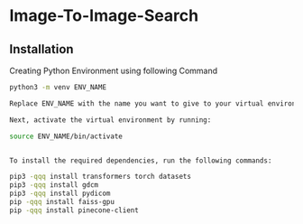 # Image-To-Image-Search

## Installation

Creating Python Environment using following Command

```bash
python3 -m venv ENV_NAME

Replace ENV_NAME with the name you want to give to your virtual environment.

Next, activate the virtual environment by running:

source ENV_NAME/bin/activate


To install the required dependencies, run the following commands:

pip3 -qqq install transformers torch datasets
pip3 -qqq install gdcm
pip3 -qqq install pydicom
pip -qqq install faiss-gpu
pip -qqq install pinecone-client

